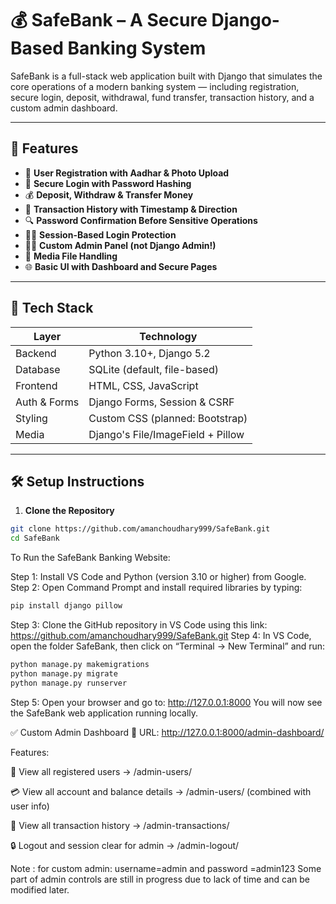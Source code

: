 # 💰 SafeBank – A Secure Django-Based Banking System

SafeBank is a full-stack web application built with Django that simulates the core operations of a modern banking system — including registration, secure login, deposit, withdrawal, fund transfer, transaction history, and a custom admin dashboard.

---

## 🚀 Features

- 🧾 **User Registration with Aadhar & Photo Upload**
- 🔐 **Secure Login with Password Hashing**
- 💰 **Deposit, Withdraw & Transfer Money**
- 📜 **Transaction History with Timestamp & Direction**
- 🔍 **Password Confirmation Before Sensitive Operations**
- 🧑‍💻 **Session-Based Login Protection**
- 🧑‍⚖️ **Custom Admin Panel (not Django Admin!)**
- 📁 **Media File Handling**
- 🌐 **Basic UI with Dashboard and Secure Pages**

---

## 🧠 Tech Stack

| Layer        | Technology         |
|--------------|--------------------|
| Backend      | Python 3.10+, Django 5.2 |
| Database     | SQLite (default, file-based) |
| Frontend     | HTML, CSS, JavaScript |
| Auth & Forms | Django Forms, Session & CSRF |
| Styling      | Custom CSS (planned: Bootstrap) |
| Media        | Django's File/ImageField + Pillow |

---

## 🛠️ Setup Instructions

1. **Clone the Repository**

```bash
git clone https://github.com/amanchoudhary999/SafeBank.git
cd SafeBank
```
To Run the SafeBank Banking Website:

Step 1: Install VS Code and Python (version 3.10 or higher) from Google.
Step 2: Open Command Prompt and install required libraries by typing:
```bash
pip install django pillow
```
Step 3: Clone the GitHub repository in VS Code using this link:
https://github.com/amanchoudhary999/SafeBank.git
Step 4: In VS Code, open the folder SafeBank, then click on “Terminal → New Terminal” and run:

```bash
python manage.py makemigrations
python manage.py migrate
python manage.py runserver
```
Step 5: Open your browser and go to:
http://127.0.0.1:8000
You will now see the SafeBank web application running locally.

✅ Custom Admin Dashboard
📍 URL: http://127.0.0.1:8000/admin-dashboard/

Features:

👥 View all registered users
→ /admin-users/

💳 View all account and balance details
→ /admin-users/ (combined with user info)

📜 View all transaction history
→ /admin-transactions/

🔒 Logout and session clear for admin
→ /admin-logout/

Note : for custom admin: username=admin and password =admin123
Some part of admin controls are still in progress due to lack of time and can be modified later.


